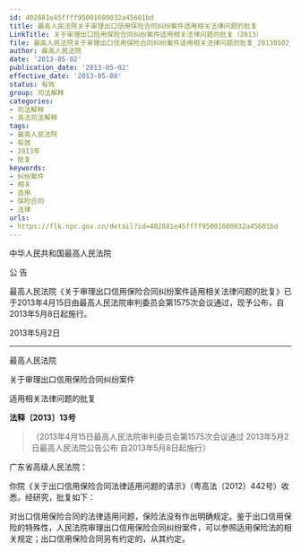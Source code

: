 ```yaml
---
id: 402881e45ffff95001600032a45601bd
title: 最高人民法院关于审理出口信用保险合同纠纷案件适用相关法律问题的批复
LinkTitle: 关于审理出口信用保险合同纠纷案件适用相关法律问题的批复（2013）
file: 最高人民法院关于审理出口信用保险合同纠纷案件适用相关法律问题的批复_20130502_402881e45ffff95001600032a45601bd.docx
author: 最高人民法院
date: '2013-05-02'
publication_date: '2013-05-02'
effective_date: '2013-05-08'
status: 有效
group: 司法解释
categories:
- 司法解释
- 高法司法解释
tags:
- 最高人民法院
- 有效
- 2013年
- 批复
keywords:
- 纠纷案件
- 相关
- 适用
- 保险合同
- 法律
urls:
- https://flk.npc.gov.cn/detail?id=402881e45ffff95001600032a45601bd
---
```


中华人民共和国最高人民法院

公 告

最高人民法院《关于审理出口信用保险合同纠纷案件适用相关法律问题的批复》已于2013年4月15日由最高人民法院审判委员会第1575次会议通过，现予公布，自2013年5月8日起施行。

2013年5月2日

---

最高人民法院

关于审理出口信用保险合同纠纷案件

适用相关法律问题的批复

**法释〔2013〕13号**

> （2013年4月15日最高人民法院审判委员会第1575次会议通过 2013年5月2日最高人民法院公告公布 自2013年5月8日起施行）

广东省高级人民法院：

你院《关于出口信用保险合同法律适用问题的请示》（粤高法〔2012〕442号）收悉。经研究，批复如下：

对出口信用保险合同的法律适用问题，保险法没有作出明确规定。鉴于出口信用保险的特殊性，人民法院审理出口信用保险合同纠纷案件，可以参照适用保险法的相关规定；出口信用保险合同另有约定的，从其约定。
